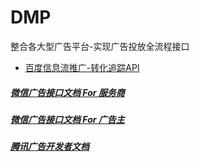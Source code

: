 # DMP
整合各大型广告平台-实现广告投放全流程接口

- [百度信息流推广-转化追踪API](#百度信息流推广-转化追踪API)

##### [微信广告接口文档 For 服务商](https://wximg.qq.com/wxp/pdftool/get.html?post_id=739)
##### [微信广告接口文档 For 广告主](https://wximg.qq.com/wxp/pdftool/get.html?post_id=1424)
##### [腾讯广告开发者文档](https://developers.e.qq.com/)
